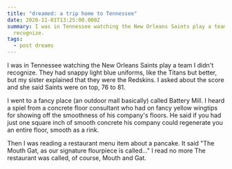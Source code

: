 ```yaml
---
title: "dreamed: a trip home to Tennessee"
date: 2020-11-01T13:25:00.000Z
summary: I was in Tennessee watching the New Orleans Saints play a team I didn't
  recognize.
tags:
  - post dreams
---
```

I was in Tennessee watching the New Orleans Saints play a team I didn't recognize. They had snappy light blue uniforms, like the Titans but better, but my sister explained that they were the Redskins. I asked about the score and she said Saints were on top, 76 to 81. 

I went to a fancy place (an outdoor mall basically) called Battery Mill. I heard a spiel from a concrete floor consultant who had on fancy yellow wingtips for showing off the smoothness of his company's floors. He said if you had just one square inch of smooth concrete his company could regenerate you an entire floor, smooth as a rink. 

Then I was reading a restaurant menu item about a pancake. It said "The Mouth Gat, as our signature flourpiece is called..."  I read no more The restaurant was called, of course, Mouth and Gat.